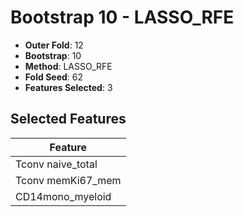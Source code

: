 # Bootstrap 10 - LASSO_RFE

- **Outer Fold**: 12
- **Bootstrap**: 10
- **Method**: LASSO_RFE
- **Fold Seed**: 62
- **Features Selected**: 3

## Selected Features

| Feature |
|---------|
| Tconv naive_total |
| Tconv memKi67_mem |
| CD14mono_myeloid |
